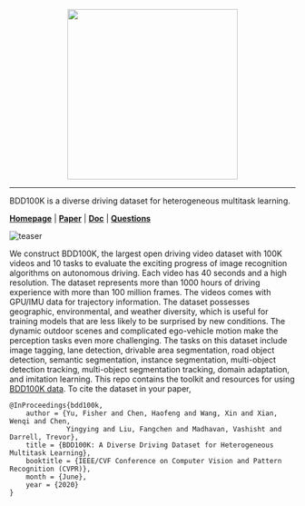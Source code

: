 <p align="center"><img width=300 src="https://bdd100k.com/images/bdd100k-logo.svg" /></p>

---

BDD100K is a diverse driving dataset for heterogeneous multitask learning.

[**Homepage**](https://www.bdd100k.com/) |
[**Paper**](https://arxiv.org/abs/1805.04687) |
[**Doc**](https://doc.bdd100k.com) |
[**Questions**](https://github.com/bdd100k/bdd100k/discussions)

![teaser](doc/images/teaser.gif)

We construct BDD100K, the largest open driving video dataset with 100K videos
and 10 tasks to evaluate the exciting progress of image recognition algorithms
on autonomous driving. Each video has 40 seconds and a high resolution. The
dataset represents more than 1000 hours of driving experience with more than 100
million frames. The videos comes with GPU/IMU data for trajectory information.
The dataset possesses geographic, environmental, and weather diversity, which is
useful for training models that are less likely to be surprised by new
conditions. The dynamic outdoor scenes and complicated ego-vehicle motion make
the perception tasks even more challenging. The tasks on this dataset include
image tagging, lane detection, drivable area segmentation, road object
detection, semantic segmentation, instance segmentation, multi-object detection
tracking, multi-object segmentation tracking, domain adaptation, and imitation
learning. This repo contains the toolkit and resources for using [BDD100K
data](https://arxiv.org/abs/1805.04687). To cite the dataset in your paper,

```
@InProceedings{bdd100k,
    author = {Yu, Fisher and Chen, Haofeng and Wang, Xin and Xian, Wenqi and Chen,
              Yingying and Liu, Fangchen and Madhavan, Vashisht and Darrell, Trevor},
    title = {BDD100K: A Diverse Driving Dataset for Heterogeneous Multitask Learning},
    booktitle = {IEEE/CVF Conference on Computer Vision and Pattern Recognition (CVPR)},
    month = {June},
    year = {2020}
}
```
